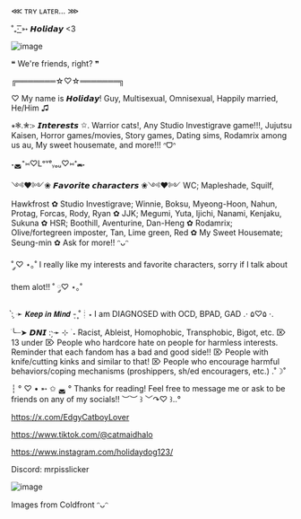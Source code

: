 
⋘ ᴛʀʏ ʟᴀᴛᴇʀ... ⋙

˚₊· ͟͟͞➳ 𝙃𝙤𝙡𝙞𝙙𝙖𝙮 <3

![image](https://github.com/user-attachments/assets/544a8766-3c9d-4da4-be2b-f7fa6976ba0f)


❝ We're friends, right? ❞

╔═══════☆♡☆═══════╗

♡ My name is 𝙃𝙤𝙡𝙞𝙙𝙖𝙮! Guy, Multisexual, Omnisexual, Happily married, He/Him ♫

⭒❃.✮:▹ 𝙄𝙣𝙩𝙚𝙧𝙚𝙨𝙩𝙨 ✩. Warrior cats!, Any Studio Investigrave game!!!, Jujutsu Kaisen, Horror games/movies, Story games, Dating sims, Rodamrix among us au, My sweet housemate, and more!!! ᐢᗜᐢ

˖◛⁺⑅♡Lᵒᵛᵉᵧₒᵤ♡⑅⁺◛˖

༺♥༻❀ 𝙁𝙖𝙫𝙤𝙧𝙞𝙩𝙚 𝙘𝙝𝙖𝙧𝙖𝙘𝙩𝙚𝙧𝙨 ❀༺♥༻ WC; Mapleshade, Squilf, Hawkfrost ✿⁭ Studio Investigrave; Winnie, Boksu, Myeong-Hoon, Nahun, Protag, Forcas, Rody, Ryan ✿ JJK; Megumi, Yuta, Ijichi, Nanami, Kenjaku, Sukuna ✿ HSR; Boothill, Aventurine, Dan-Heng ✿ Rodamrix; Olive/fortegreen imposter, Tan, Lime green, Red ✿ My Sweet Housemate; Seung-min ✿ Ask for more!! ᵔᴗᵔ

˚ ༘♡ ⋆｡˚ I really like my interests and favorite characters, sorry if I talk about them alot!! ˚ ༘♡ ⋆｡˚

: ̗̀➛ 𝙆𝙚𝙚𝙥 𝙞𝙣 𝙈𝙞𝙣𝙙 - ͙۪۪˚┊⋆ I am DIAGNOSED with OCD, BPAD, GAD .⋅ ۵♡۵ ⋅.

ׂ╰┈➤ 𝘿𝙉𝙄 : ̗̀➛ ⊹ ࣪ ˖ Racist, Ableist, Homophobic, Transphobic, Bigot, etc. ⌦ 13 under ⌦ People who hardcore hate on people for harmless interests. Reminder that each fandom has a bad and good side!! ⌦ People with knife/cutting kinks and similar to that! ⌦ People who encourage harmful behaviors/coping mechanisms (proshippers, sh/ed encouragers, etc.) .˚☽˚

┆ ° ♡ • ➵ ✩ ◛ ° Thanks for reading! Feel free to message me or ask to be friends on any of my socials!! ︶︶ ꒱ ﹀↷♡ ꒱..°

https://x.com/EdgyCatboyLover

https://www.tiktok.com/@catmaidhalo

https://www.instagram.com/holidaydog123/

Discord: mrpisslicker

![image](https://github.com/user-attachments/assets/f6616504-8773-41b1-951e-b1badc0c553e)

Images from Coldfront ᵔᴗᵔ
